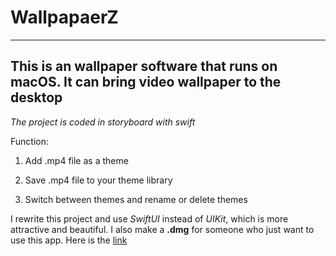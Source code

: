 # WallpapaerZ

-------

## This is an wallpaper software that runs on macOS. It can bring video wallpaper to the desktop

_The project is coded in storyboard with swift_



Function:

1. Add .mp4 file as a theme

2. Save .mp4 file to your theme library

3. Switch between themes and rename or delete themes
   
   

I rewrite this project and use _SwiftUI_ instead of _UIKit_, which is more attractive and beautiful. I also make a **.dmg** for someone who just want to use this app. Here is the [link](https://github.com/Zhouyuankun/ScreenZ)
